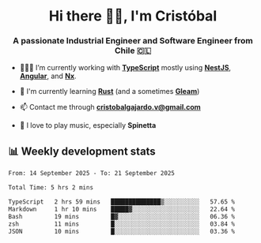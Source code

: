 <h1 align="center">Hi there ✌🏻, I'm Cristóbal</h1>
<h3 align="center">A passionate Industrial Engineer and Software Engineer from Chile 🇨🇱</h3>

- 🧑🏻‍💻 I’m currently working with **[TypeScript](https://www.typescriptlang.org)** mostly using **[NestJS](https://nestjs.com)**, **[Angular](https://angular.io)**, and **[Nx](https://nx.dev)**.

- 🌱 I'm currently learning **[Rust](https://www.rust-lang.org)** (and a sometimes **[Gleam](https://gleam.run/)**)

- 📫 Contact me through **cristobalgajardo.v@gmail.com**

- 🎸 I love to play music, especially **Spinetta**

## 📊 Weekly development stats

<!--START_SECTION:waka-->

```txt
From: 14 September 2025 - To: 21 September 2025

Total Time: 5 hrs 2 mins

TypeScript   2 hrs 59 mins   ██████████████▒░░░░░░░░░░   57.65 %
Markdown     1 hr 10 mins    █████▓░░░░░░░░░░░░░░░░░░░   22.64 %
Bash         19 mins         █▓░░░░░░░░░░░░░░░░░░░░░░░   06.36 %
zsh          11 mins         █░░░░░░░░░░░░░░░░░░░░░░░░   03.84 %
JSON         10 mins         █░░░░░░░░░░░░░░░░░░░░░░░░   03.36 %
```

<!--END_SECTION:waka-->
